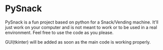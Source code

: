 # PySnack
PySnack is a fun project based on python for a Snack/Vending machine. It'll just work on your computer and is not meant to work or to be used in a real environment. 
Feel free to use the code as you please. 

GUI(tkinter) will be added as soon as the main code is working properly.
